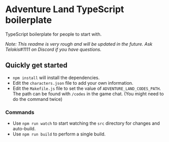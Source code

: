 # Adventure Land TypeScript boilerplate
TypeScript boilerplate for people to start with.

*Note: This readme is very rough and will be updated in the future. Ask Telokis#1111 on Discord if you have questions.*

## Quickly get started

* `npm install` will install the dependencies.
* Edit the `characters.json` file to add your own information.
* Edit the `Makefile.js` file to set the value of `ADVENTURE_LAND_CODES_PATH`. The path can be found with `/codes` in the game chat. (You might need to do the command twice)

### Commands

* Use `npm run watch` to start watching the `src` directory for changes and auto-build.
* Use `npm run build` to perform a single build.

